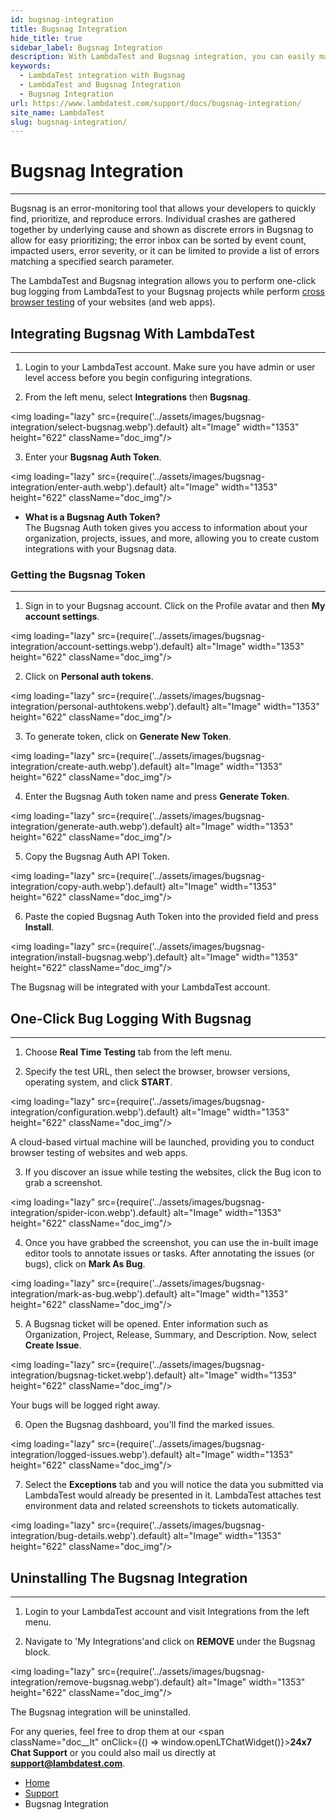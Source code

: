 ```yaml
---
id: bugsnag-integration
title: Bugsnag Integration
hide_title: true
sidebar_label: Bugsnag Integration
description: With LambdaTest and Bugsnag integration, you can easily mark your bugs, keep a track of them, share, and collaborate with your team on your Bugsnag projects.
keywords:
  - LambdaTest integration with Bugsnag
  - LambdaTest and Bugsnag Integration
  - Bugsnag Integration
url: https://www.lambdatest.com/support/docs/bugsnag-integration/
site_name: LambdaTest
slug: bugsnag-integration/
---
```


<script type="application/ld+json"
      dangerouslySetInnerHTML={{ __html: JSON.stringify({
       "@context": "https://schema.org",
        "@type": "BreadcrumbList",
        "itemListElement": [{
          "@type": "ListItem",
          "position": 1,
          "name": "Home",
          "item": "https://www.lambdatest.com"
        },{
          "@type": "ListItem",
          "position": 2,
          "name": "Support",
          "item": "https://www.lambdatest.com/support/docs/"
        },{
          "@type": "ListItem",
          "position": 3,
          "name": "Bugsnag Integration",
          "item": "https://www.lambdatest.com/support/docs/bugsnag-integration/"
        }]
      })
    }}
></script>

# Bugsnag Integration
***

Bugsnag is an error-monitoring tool that allows your developers to quickly find, prioritize, and reproduce errors. Individual crashes are gathered together by underlying cause and shown as discrete errors in Bugsnag to allow for easy prioritizing; the error inbox can be sorted by event count, impacted users, error severity, or it can be limited to provide a list of errors matching a specified search parameter. 

The LambdaTest and Bugsnag integration allows you to perform one-click bug logging from LambdaTest to your Bugsnag projects while perform [cross browser testing](https://www.lambdatest.com/) of your websites (and web apps).

## Integrating Bugsnag With LambdaTest
***

1. Login to your LambdaTest account. Make sure you have admin or user level access before you begin configuring integrations.

2. From the left menu, select **Integrations** then **Bugsnag**.

<img loading="lazy" src={require('../assets/images/bugsnag-integration/select-bugsnag.webp').default} alt="Image" width="1353" height="622"  className="doc_img"/>

3. Enter your **Bugsnag Auth Token**. 

<img loading="lazy" src={require('../assets/images/bugsnag-integration/enter-auth.webp').default} alt="Image" width="1353" height="622"  className="doc_img"/>

>
*   **What is a Bugsnag Auth Token?**<br/>
The Bugsnag Auth token gives you access to information about your organization, projects, issues, and more, allowing you to create custom integrations with your Bugsnag data.

### Getting the Bugsnag Token
***

1. Sign in to your Bugsnag account. Click on the Profile avatar and then **My account settings**. 

<img loading="lazy" src={require('../assets/images/bugsnag-integration/account-settings.webp').default} alt="Image" width="1353" height="622"  className="doc_img"/>

2. Click on **Personal auth tokens**.

<img loading="lazy" src={require('../assets/images/bugsnag-integration/personal-authtokens.webp').default} alt="Image" width="1353" height="622"  className="doc_img"/>

3. To generate token, click on **Generate New Token**.

<img loading="lazy" src={require('../assets/images/bugsnag-integration/create-auth.webp').default} alt="Image" width="1353" height="622"  className="doc_img"/>

4. Enter the Bugsnag Auth token name and press **Generate Token**.

<img loading="lazy" src={require('../assets/images/bugsnag-integration/generate-auth.webp').default} alt="Image" width="1353" height="622"  className="doc_img"/>

5. Copy the Bugsnag Auth API Token.

<img loading="lazy" src={require('../assets/images/bugsnag-integration/copy-auth.webp').default} alt="Image" width="1353" height="622"  className="doc_img"/>

6. Paste the copied Bugsnag Auth Token into the provided field and press **Install**.

<img loading="lazy" src={require('../assets/images/bugsnag-integration/install-bugsnag.webp').default} alt="Image" width="1353" height="622"  className="doc_img"/>

The Bugsnag will be integrated with your LambdaTest account.

## One-Click Bug Logging With Bugsnag
***

1. Choose **Real Time Testing** tab from the left menu.

2. Specify the test URL, then select the browser, browser versions, operating system, and click **START**.

<img loading="lazy" src={require('../assets/images/bugsnag-integration/configuration.webp').default} alt="Image" width="1353" height="622"  className="doc_img"/>

A cloud-based virtual machine will be launched, providing you to conduct browser testing of websites and web apps.

3. If you discover an issue while testing the websites, click the Bug icon to grab a screenshot. 

<img loading="lazy" src={require('../assets/images/bugsnag-integration/spider-icon.webp').default} alt="Image" width="1353" height="622"  className="doc_img"/>

4. Once you have grabbed the screenshot, you can use the in-built image editor tools to annotate issues or tasks. After annotating the issues (or bugs), click on **Mark As Bug**.

<img loading="lazy" src={require('../assets/images/bugsnag-integration/mark-as-bug.webp').default} alt="Image" width="1353" height="622"  className="doc_img"/>

5. A Bugsnag ticket will be opened. Enter information such as Organization, Project, Release, Summary, and Description. Now, select **Create Issue**.

<img loading="lazy" src={require('../assets/images/bugsnag-integration/bugsnag-ticket.webp').default} alt="Image" width="1353" height="622"  className="doc_img"/>

Your bugs will be logged right away.

6. Open the Bugsnag dashboard, you'll find the marked issues.

<img loading="lazy" src={require('../assets/images/bugsnag-integration/logged-issues.webp').default} alt="Image" width="1353" height="622"  className="doc_img"/>

7. Select the **Exceptions** tab and you will notice the data you submitted via LambdaTest would already be presented in it. LambdaTest attaches test environment data and related screenshots to tickets automatically.

<img loading="lazy" src={require('../assets/images/bugsnag-integration/bug-details.webp').default} alt="Image" width="1353" height="622"  className="doc_img"/>

## Uninstalling The Bugsnag Integration
***

1. Login to your LambdaTest account and visit Integrations from the left menu.

2. Navigate to 'My Integrations'and click on **REMOVE** under the Bugsnag block.

<img loading="lazy" src={require('../assets/images/bugsnag-integration/remove-bugsnag.webp').default} alt="Image" width="1353" height="622"  className="doc_img"/>

The Bugsnag integration will be uninstalled.

>
For any queries, feel free to drop them at our <span className="doc__lt" onClick={() => window.openLTChatWidget()}>**24x7 Chat Support**</span> or you could also mail us directly at **[support@lambdatest.com](mailto:support@lambdatest.com)**.

<nav aria-label="breadcrumbs">
  <ul className="breadcrumbs">
    <li className="breadcrumbs__item">
      <a className="breadcrumbs__link" target="_self" href="https://www.lambdatest.com">
        Home
      </a>
    </li>
    <li className="breadcrumbs__item">
      <a className="breadcrumbs__link" target="_self" href="https://www.lambdatest.com/support/docs/">
        Support
      </a>
    </li>
    <li className="breadcrumbs__item breadcrumbs__item--active">
      <span className="breadcrumbs__link">
       Bugsnag Integration
      </span>
    </li>
  </ul>
</nav>








